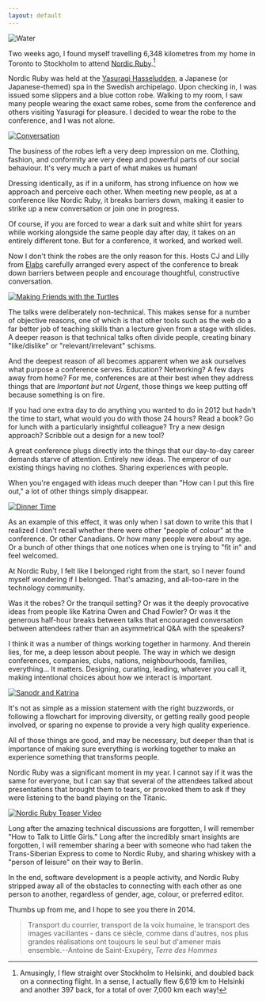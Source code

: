```yaml
---
layout: default
---
```


![Water](/assets/images/water.png)

Two weeks ago, I found myself travelling 6,348 kilometres from my home in Toronto to Stockholm to attend [Nordic Ruby][nr].[^distance]

[nr]: http://2013.nordicruby.org

[^distance]: Amusingly, I flew straight over Stockholm to Helsinki, and doubled back on a connecting flight. In a sense, I actually flew 6,619 km to Helsinki and another 397 back, for a total of over 7,000 km each way!

Nordic Ruby was held at the [Yasuragi Hasseludden][yh], a Japanese (or Japanese-themed) spa in the Swedish archipelago. Upon checking in, I was issued some slippers and a blue cotton robe. Walking to my room, I saw many people wearing the exact same robes, some from the conference and others visiting Yasuragi for pleasure. I decided to wear the robe to the conference, and I was not alone.

[yh]: http://www.yasuragi.se

[![Conversation](/assets/images/conversation.jpg)](http://www.flickr.com/photos/elabsse/9023805673/)

The business of the robes left a very deep impression on me. Clothing, fashion, and conformity are very deep and powerful parts of our social behaviour. It's very much a part of what makes us human!

Dressing identically, as if in a uniform, has strong influence on how we approach and perceive each other. When meeting new people, as at a conference like Nordic Ruby, it breaks barriers down, making it easier to strike up a new conversation or join one in progress.

Of course, if you are forced to wear a dark suit and white shirt for years while working alongside the same people day after day, it takes on an entirely different tone. But for a conference, it worked, and worked well.

Now I don't think the robes are the only reason for this. Hosts CJ and Lilly from [Elabs](http://elabs.se) carefully arranged every aspect of the conference to break down barriers between people and encourage thoughtful, constructive conversation.

[![Making Friends with the Turtles](/assets/images/making-friends.jpg)](https://twitter.com/jessabean/status/343286787390726145/photo/1)

The talks were deliberately non-technical. This makes sense for a number of objective reasons, one of which is that other tools such as the web do a far better job of teaching skills than a lecture given from a stage with slides. A deeper reason is that technical talks often divide people, creating binary "like/dislike" or "relevant/irrelevant" schisms.

And the deepest reason of all becomes apparent when we ask ourselves what purpose a conference serves. Education? Networking? A few days away from home? For me, conferences are at their best when they address things that are *Important but not Urgent*, those things we keep putting off because something is on fire.

If you had one extra day to do anything you wanted to do in 2012 but hadn't the time to start, what would you do with those 24 hours? Read a book? Go for lunch with a particularly insightful colleague? Try a new design approach? Scribble out a design for a new tool?

A great conference plugs directly into the things that our day-to-day career demands starve of attention. Entirely new ideas. The emperor of our existing things having no clothes. Sharing experiences with people.

When you're engaged with ideas much deeper than "How can I put this fire out," a lot of other things simply disappear.

[![Dinner Time](/assets/images/teppanyaki.jpg)](http://www.flickr.com/photos/elabsse/9026033076/)

As an example of this effect, it was only when I sat down to write this that I realized I don't recall whether there were other "people of colour" at the conference. Or other Canadians. Or how many people were about my age. Or a bunch of other things that one notices when one is trying to "fit in" and feel welcomed.

At Nordic Ruby, I felt like I belonged right from the start, so I never found myself wondering if I belonged. That's amazing, and all-too-rare in the technology community.

Was it the robes? Or the tranquil setting? Or was it the deeply provocative ideas from people like Katrina Owen and  Chad Fowler? Or was it the generous half-hour breaks between talks that encouraged conversation between attendees rather than an asymmetrical Q&A with the speakers?

I think it was a number of things working together in harmony. And therein lies, for me, a deep lesson about people. The way in which we design conferences, companies, clubs, nations, neighbourhoods, families, everything... It matters. Designing, curating, leading, whatever you call it, making intentional choices about how we interact is important.

[![Sanodr and Katrina](/assets/images/sandor-and-katrina.jpg)](http://www.flickr.com/photos/elabsse/9023807307/)

It's not as simple as a mission statement with the right buzzwords, or following a flowchart for improving diversity, or getting really good people involved, or sparing no expense to provide a very high quality experience.

All of those things are good, and may be necessary, but deeper than that is importance of making sure everything is working together to make an experience something that transforms people.

Nordic Ruby was a significant moment in my year. I cannot say if it was the same for everyone, but I can say that several of the attendees talked about presentations that brought them to tears, or provoked them to ask if they were listening to the band playing on the Titanic.

[![Nordic Ruby Teaser Video](/assets/images/teaser.png)](http://vimeo.com/68478335)

Long after the amazing technical discussions are forgotten, I will remember "How to Talk to Little Girls." Long after the incredibly smart insights are forgotten, I will remember sharing a beer with someone who had taken the Trans-Siberian Express to come to Nordic Ruby, and sharing whiskey with a "person of leisure" on their way to Berlin.

In the end, software development is a people activity, and Nordic Ruby stripped away all of the obstacles to connecting with each other as one person to another, regardless of gender, age, colour, or preferred editor.

Thumbs up from me, and I hope to see you there in 2014.

> Transport du courrier, transport de la voix humaine, le transport des images vacillantes - dans ce siècle, comme dans d'autres, nos plus grandes réalisations ont toujours le seul but d'amener mais ensemble.--Antoine de Saint-Exupéry, *Terre des Hommes*